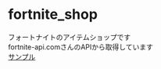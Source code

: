 # fortnite_shop
フォートナイトのアイテムショップです<br>
fortnite-api.comさんのAPIから取得しています<br>
[サンプル](https://yuki0311.com/fortnite/shop/fortnite.php "Qiita")
